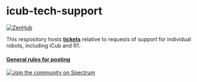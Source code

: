 # icub-tech-support

[![ZenHub](https://img.shields.io/badge/Shipping_faster_with-ZenHub-435198.svg)](https://zenhub.com)

This respository hosts [**tickets**](../../issues) relative to requests of support for individual robots, including iCub and R1.

#### [General rules for posting](/.github/SUPPORT.md)

[![Join the community on Spectrum](https://withspectrum.github.io/badge/badge.svg)](https://spectrum.chat/icub)
